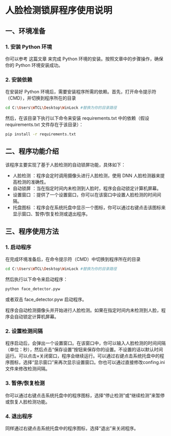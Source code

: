 # 人脸检测锁屏程序使用说明
## 一、环境准备
### 1. 安装 Python 环境
你可以参考 这篇文章 来完成 Python 环境的安装。按照文章中的步骤操作，确保你的 Python 环境安装成功。

### 2. 安装依赖
在安装好 Python 环境后，需要安装程序所需的依赖。首先，打开命令提示符（CMD），并切换到程序所在的目录  
```bash
cd C:\Users\WTCL\Desktop\WinLock #替换为你的目录路径
 ```
 然后，在该目录下执行以下命令来安装 requirements.txt 中的依赖（假设 requirements.txt 文件存在于该目录）：

```bash
pip install -r requirements.txt
 ```

## 二、程序功能介绍
该程序主要实现了基于人脸检测的自动锁屏功能，具体如下：

- 人脸检测 ：程序会定时调用摄像头进行人脸检测，使用 DNN 人脸检测器来提高检测的准确性。
- 自动锁屏 ：当在指定时间内未检测到人脸时，程序会自动锁定计算机屏幕。
- 设置窗口 ：提供了一个设置窗口，你可以在该窗口中设置人脸检测的时间间隔。
- 托盘图标 ：程序会在系统托盘中显示一个图标，你可以通过右键点击该图标来显示窗口、暂停/恢复检测或退出程序。
## 三、程序使用方法
### 1. 启动程序
在完成环境准备后，在命令提示符（CMD）中切换到程序所在的目录 
```bash
cd C:\Users\WTCL\Desktop\WinLock #替换为你的目录路径
 ``` 
 然后执行以下命令来启动程序：

```bash
python face_detector.pyw
 ```
 或者双击 face_detector.pyw 启动程序。

程序会自动检测摄像头并开始进行人脸检测。如果在指定时间内未检测到人脸，程序会自动锁定计算机屏幕。

### 2. 设置检测间隔
程序启动后，会弹出一个设置窗口。在该窗口中，你可以输入人脸检测的时间间隔（单位：秒），然后点击“保存设置”按钮来保存你的设置。不设置的话以默认时间运行。可以点击×关闭窗口，程序会继续运行。可以通过右键点击系统托盘中的程序图标，选择“显示窗口”来再次显示设置窗口。你也可以通过直接修改confing.ini文件来修改检测间隔。

### 3. 暂停/恢复检测
你可以通过右键点击系统托盘中的程序图标，选择“停止检测”或“继续检测”来暂停或恢复人脸检测功能。

### 4. 退出程序
同样通过右键点击系统托盘中的程序图标，选择“退出”来关闭程序。